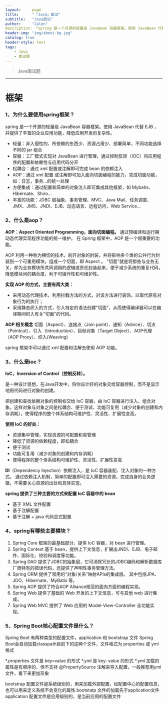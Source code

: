 ```yaml
---
layout:     page
title:      "「Java」面试"
subtitle:   "Java面试"
author:     "Jalen"
description： "spring 是一个开源的轻量级 JavaBean 容器框架。使用 JavaBean 代替 EJB ，并提供了丰富的企业应用功能，降低应用开发的复杂性。"
header-img: "img/about-bg.jpg"
catalog: true
header-style: text
tags:
    - Java
    - 面试题
---
```


> Java面试题

-----

# 框架

### 1、为什么要使用spring框架？

spring 是一个开源的轻量级 JavaBean 容器框架。使用 JavaBean 代替 EJB ，并提供了丰富的企业应用功能，降低应用开发的复杂性。

- 轻量：非入侵性的、所依赖的东西少、资源占用少、部署简单，不同功能选择不同的 jar 组合
- 容器：工厂模式实现对 JavaBean 进行管理，通过控制反转（IOC）将应用程序的配置和依赖性与应用代码分开
- 松耦合：通过 xml 配置或注解即可完成 bean 的依赖注入
- AOP：通过 xml 配置 或注解即可加入面向切面编程的能力，完成切面功能，如：日志，事务...的统一处理
- 方便集成：通过配置和简单的对象注入即可集成其他框架，如 Mybatis、Hibernate、Shiro...
- 丰富的功能：JDBC 层抽象、事务管理、MVC、Java Mail、任务调度、JMX、JMS、JNDI、EJB、动态语言、远程访问、Web Service... 

### 2、什么是aop？

**AOP：Aspect Oriented Programming，面向切面编程。**
通过预编译和运行期动态代理实现程序功能的统一维护。
在 Spring 框架中，AOP 是一个很重要的功能。

AOP 利用一种称为横切的技术，剖开对象的封装，并将影响多个类的公共行为封装到一个可重用模块，组成一个切面，即 Aspect 。
"切面"就是将那些与业务无关，却为业务模块所共同调用的逻辑或责任封装起来，便于减少系统的重复代码，降低模块间的耦合度，利于可操作性和可维护性。

 

**实现 AOP 的方式，主要有两大类：**

- 采用动态代理技术，利用拦截方法的方式，对该方法进行装饰，以取代原有对象行为的执行；
- 采用静态织入的方式，引入特定的语法创建"切面"，从而使得编译器可以在编译期间织入有关"切面"的代码。

 

**AOP 相关概念**
切面（Aspect）、连接点（Join point）、通知（Advice）、切点（Pointcut）、引入（Introduction）、目标对象（Target Object）、AOP代理（AOP Proxy）、织入(Weaving)

 

spring 框架中可以通过 xml 配置和注解去使用 AOP 功能。



### 3、什么是ioc？

**IoC，Inversion of Control（控制反转）。**

是一种设计思想，在Java开发中，将你设计好的对象交给容器控制，而不是显示地用代码进行对象的创建。 

把创建和查找依赖对象的控制权交给 IoC 容器，由 IoC 容器进行注入、组合对象。这样对象与对象之间是松耦合、便于测试、功能可复用（减少对象的创建和内存消耗），使得程序的整个体系结构可维护性、灵活性、扩展性变高。

 

**使用 IoC 的好处：**

- 资源集中管理，实现资源的可配置和易管理
- 降低了资源的依赖程度，即松耦合
- 便于测试
- 功能可复用（减少对象的创建和内存消耗）
- 使得程序的整个体系结构可维护性、灵活性、扩展性变高

 

**DI**（Dependency Injection）依赖注入，是 IoC 容器装配、注入对象的一种方式。
通过依赖注入机制，简单的配置即可注入需要的资源，完成自身的业务逻辑，不需要关心资源的出处和具体实现。

 

**spring 提供了三种主要的方式来配置 IoC 容器中的 bean**

- 基于 XML 文件配置
- 基于注解配置
- 基于注解 + java 代码显式配置



### 4、spring有哪些主要模块？

1. Spring Core
   框架的最基础部分，提供 IoC 容器，对 bean 进行管理。
2. Spring Context
   基于 bean，提供上下文信息，扩展出JNDI、EJB、电子邮件、国际化、校验和调度等功能。
3. Spring DAO
   提供了JDBC的抽象层，它可消除冗长的JDBC编码和解析数据库厂商特有的错误代码，还提供了声明性事务管理方法。
4. Spring ORM
   提供了常用的“对象/关系”映射APIs的集成层。 其中包括JPA、JDO、Hibernate、MyBatis 等。
5. Spring AOP
   提供了符合AOP Alliance规范的面向方面的编程实现。
6. Spring Web
   提供了基础的 Web 开发的上下文信息，可与其他 web 进行集成。
7. Spring Web MVC
   提供了 Web 应用的 Model-View-Controller 全功能实现。





### 5、Spring Boot核心配置文件是什么？

Spring Boot 有两种类型的配置文件，application 和 bootstrap 文件
Spring Boot会自动加载classpath目前下的这两个文件，文件格式为 properties 或 yml 格式

*.properties 文件是 key=value 的形式
*.yml 是 key: value 的形式
*.yml 加载的属性是有顺序的，但不支持 @PropertySource 注解来导入配置，一般推荐用yml文件，看下来更加形象

bootstrap 配置文件是系统级别的，用来加载外部配置，如配置中心的配置信息，也可以用来定义系统不会变化的属性.bootstatp 文件的加载先于application文件
application 配置文件是应用级别的，是当前应用的配置文件

